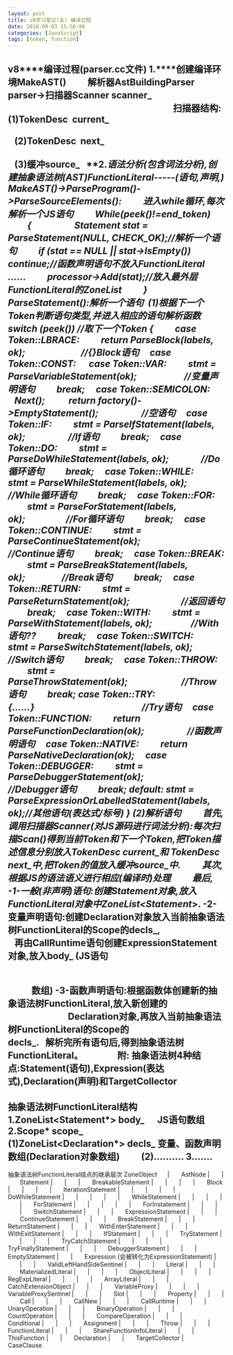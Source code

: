 ```yaml
---
layout: post
title: v8学习笔记(五) 编译过程
date: 2010-09-03 15:56:00
categories: [JavaScript]
tags: [token, function]
---
```

**v8****编译过程**(parser.cc文件)
**1.****创建编译环境**MakeAST()
         解析器AstBuildingParser parser->扫描器Scanner scanner_
                                                                             扫描器结构: (1)TokenDesc  current_
                                                                                                        (2)TokenDesc  next_
                                                                                                        (3)缓冲source_
 
**2.****语法分析**(包含词法分析),创建抽象语法树(AST)FunctionLiteral-----(语句,声明,)
MakeAST()->ParseProgram()->ParseSourceElements():
         进入while循环,每次解析一个JS语句
         While(peek()!=end_token)
         {
                   Statement* stat = ParseStatement(NULL, CHECK_OK);//解析一个语句
         if (stat == NULL || stat->IsEmpty()) continue;//函数声明语句不放入FunctionLiteral
         ……
         processor->Add(stat);//放入最外层FunctionLiteral的ZoneList
         }
ParseStatement():解析一个语句
 (1)根据下一个Token判断语句类型,并进入相应的语句解析函数
switch (peek()) //取下一个Token
{
         case Token::LBRACE:
         return ParseBlock(labels, ok);                          //{}Block语句
    case Token::CONST:  
    case Token::VAR:
         stmt = ParseVariableStatement(ok);                      //变量声明语句
         break;
    case Token::SEMICOLON:
         Next();
          return factory()->EmptyStatement();                    //空语句
    case Token::IF:
         stmt = ParseIfStatement(labels, ok);                    //If语句
         break;
    case Token::DO:
         stmt = ParseDoWhileStatement(labels, ok);               //Do循环语句
         break;
    case Token::WHILE:
         stmt = ParseWhileStatement(labels, ok);                 //While循环语句
         break;
    case Token::FOR:
         stmt = ParseForStatement(labels, ok);                   //For循环语句
         break;
    case Token::CONTINUE:
         stmt = ParseContinueStatement(ok);                      //Continue语句
         break;
    case Token::BREAK:
         stmt = ParseBreakStatement(labels, ok);                 //Break语句
         break;
    case Token::RETURN:
         stmt = ParseReturnStatement(ok);                        //返回语句
         break;
    case Token::WITH:
         stmt = ParseWithStatement(labels, ok);                  //With语句??
         break;
    case Token::SWITCH:
         stmt = ParseSwitchStatement(labels, ok);                //Switch语句
         break;
    case Token::THROW:
         stmt = ParseThrowStatement(ok);                         //Throw语句
         break;
case Token::TRY: 
      {……}                                                  //Try语句
    case Token::FUNCTION:
         return ParseFunctionDeclaration(ok);                    //函数声明语句
    case Token::NATIVE:
         return ParseNativeDeclaration(ok);
    case Token::DEBUGGER:
         stmt = ParseDebuggerStatement(ok);                      //Debugger语句
         break;
default: stmt = ParseExpressionOrLabelledStatement(labels, ok);//其他语句(表达式/标号)
}
(2)解析语句
         首先,调用扫描器Scanner(对JS源码进行词法分析):每次扫描Scan()得到当前Token和下一个Token,把Token描述信息分别放入TokenDesc current_和 TokenDesc next_中,把Token的值放入缓冲source_中.
         其次,根据JS的语法语义进行相应(编译时)处理
         最后,
-1-一般(非声明)语句:创建Statement对象,放入FunctionLiteral对象中ZoneList<Statement*>.
-2-变量声明语句:创建Declaration对象放入当前抽象语法树FunctionLiteral的Scope的decls_,
                               再由CallRuntime语句创建ExpressionStatement对象,放入body_ (JS语句                                                                                                                                                                                数组)
-3-函数声明语句:根据函数体创建新的抽象语法树FunctionLiteral,放入新创建的
                                     Declaration对象,再放入当前抽象语法树FunctionLiteral的Scope的                                             decls_.
 
解析完所有语句后,得到抽象语法树FunctionLiteral。
         
 
 
 
附:
抽象语法树4种结点:Statement(语句),Expression(表达式),Declaration(声明)和TargetCollector
---------------------------------------------------------------------------------------------------------------------------------
抽象语法树FunctionLiteral结构
1.ZoneList<Statement*> body_      JS语句数组
2.Scope* scope_      
         (1)ZoneList<Declaration*> decls_ 变量、函数声明数组(Declaration对象数组)
         (2)……….
3.……
---------------------------------------------------------------------------------------------------------------------------------
抽象语法树FunctionLiteral结点的继承层次
ZoneObject      
|       AstNode
|       |       Statement
|       |       |       BreakableStatement
|       |       |       |       Block
|       |       |       |       IterationStatement
|       |       |       |       |       DoWhileStatement
|       |       |       |       |       WhileStatement
|       |       |       |       |       ForStatement
|       |       |       |       |       ForInstatement
|       |       |       |       SwitchStatement
|       |       |       ExpressionStatement
|       |       |       ContinueStatement
|       |       |       BreakStatement
|       |       |       ReturnStatement
|       |       |       WithEnterStatement
|       |       |       WithExitStatement
|       |       |       IfStatement
|       |       |       TryStatement
|       |       |       |       TryCatchStatement
|       |       |       |       TryFinallyStatement
|       |       |       DebuggerStatement
|       |       |       EmptyStatement
|       |       Expression (会被转化为ExpressionStatement)
|       |       |       ValidLeftHandSideSentinel
|       |       |       Literal
|       |       |       MaterializedLiteral
|       |       |       |       ObjectLiteral
|       |       |       |       RegExpLiteral
|       |       |       |       ArrayLiteral
|       |       |       CatchExtensionObject
|       |       |       VariableProxy
|       |       |       |       VariableProxySentinel
|       |       |       Slot
|       |       |       Property
|       |       |       Call
|       |       |       CallNew
|       |       |       CallRuntime
|       |       |       UnaryOperation
|       |       |       BinaryOperation
|       |       |       CountOperation
|       |       |       CompareOperation
|       |       |       Conditional
|       |       |       Assignment
|       |       |       Throw
|       |       |       FunctionLiteral
|       |       |       ShareFunctionInfoLiteral
|       |       |       ThisFunction
|       |       Declaration
|       |       TargetCollector
|       CaseClause
